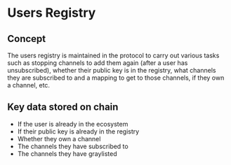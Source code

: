 # Users Registry

## Concept

The users registry is maintained in the protocol to carry out various tasks such as stopping channels to add them again \(after a user has unsubscribed\), whether their public key is in the registry, what channels they are subscribed to and a mapping to get to those channels, if they own a channel, etc.

## Key data stored on chain 

* If the user is already in the ecosystem
* If their public key is already in the registry
* Whether they own a channel
* The channels they have subscribed to
* The channels they have graylisted

